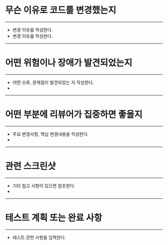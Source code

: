 # 무슨 이유로 코드를 변경했는지

---
* 변경 이유를 작성한다.
* 변경 이유를 작성한다.
---
# 어떤 위험이나 장애가 발견되었는지

---
* 어떤 오류, 문제점이 발견되었는 지 작성한다.
*
---

# 어떤 부분에 리뷰어가 집중하면 좋을지

---
* 주요 변경사항, 핵심 변경내용을 작성한다.
*
---

# 관련 스크린샷

---
* 기타 참고 사항이 있으면 참조한다.
*
---

# 테스트 계획 또는 완료 사항

---
* 테스트 관련 사항을 입력한다.
